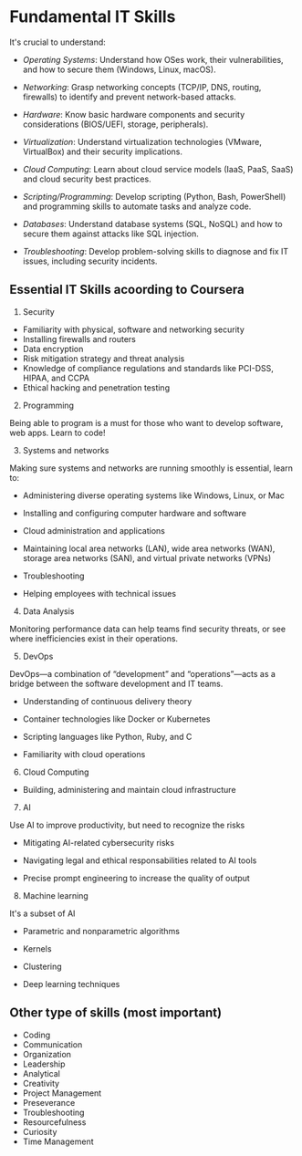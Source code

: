 # Fundamental IT Skills

It's crucial to understand:

 - *Operating Systems*: Understand how OSes work, their vulnerabilities, and how to secure them (Windows, Linux, macOS).

 - *Networking*: Grasp networking concepts (TCP/IP, DNS, routing, firewalls) to identify and prevent network-based attacks.

 - *Hardware*: Know basic hardware components and security considerations (BIOS/UEFI, storage, peripherals).

 - *Virtualization*: Understand virtualization technologies (VMware, VirtualBox) and their security implications.

 - *Cloud Computing*: Learn about cloud service models (IaaS, PaaS, SaaS) and cloud security best practices.

 - *Scripting/Programming*: Develop scripting (Python, Bash, PowerShell) and programming skills to automate tasks and analyze code.

 - *Databases*: Understand database systems (SQL, NoSQL) and how to secure them against attacks like SQL injection.

 - *Troubleshooting*: Develop problem-solving skills to diagnose and fix IT issues, including security incidents.


## Essential IT Skills acoording to Coursera

1) Security

- Familiarity with physical, software and networking security
- Installing firewalls and routers
- Data encryption
- Risk mitigation strategy and threat analysis
- Knowledge of compliance regulations and standards like PCI-DSS, HIPAA, and CCPA
- Ethical hacking and penetration testing

2) Programming

Being able to program is a must for those who want to develop software, web apps.
Learn to code!

3) Systems and networks

Making sure systems and networks are running smoothly is essential, learn to:

- Administering diverse operating systems like Windows, Linux, or Mac

- Installing and configuring computer hardware and software

- Cloud administration and applications

- Maintaining local area networks (LAN), wide area networks (WAN), storage area networks (SAN), and virtual private networks (VPNs)

- Troubleshooting

- Helping employees with technical issues

4) Data Analysis

Monitoring performance data can help teams find security threats, or see where inefficiencies exist in their operations.

5) DevOps

DevOps—a combination of “development” and “operations”—acts as a bridge between the software development and IT teams.

- Understanding of continuous delivery theory

- Container technologies like Docker or Kubernetes

- Scripting languages like Python, Ruby, and C 

- Familiarity with cloud operations

6) Cloud Computing

- Building, administering and maintain cloud infrastructure

7) AI

Use AI to improve productivity, but need to recognize the risks

- Mitigating AI-related cybersecurity risks

- Navigating legal and ethical responsabilities related to AI tools

- Precise prompt engineering to increase the quality of output

8) Machine learning

It's a subset of AI

- Parametric and nonparametric algorithms

- Kernels

- Clustering

- Deep learning techniques

## Other type of skills (most important)

- Coding
- Communication
- Organization
- Leadership
- Analytical
- Creativity
- Project Management
- Preseverance
- Troubleshooting
- Resourcefulness
- Curiosity
- Time Management

